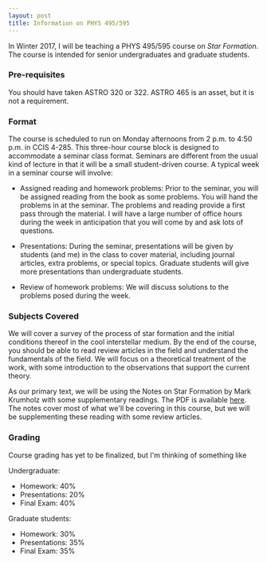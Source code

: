 ```yaml
---
layout: post
title: Information on PHYS 495/595
---
```


In Winter 2017, I will be teaching a PHYS 495/595 course on _Star Formation_.  The course is intended for senior undergraduates and graduate students.  

### Pre-requisites

You should have taken ASTRO 320 or 322.  ASTRO 465 is an asset, but it is not a requirement.  


### Format 

The course is scheduled to run on Monday afternoons from 2 p.m. to 4:50 p.m. in CCIS 4-285.  This three-hour course block is designed to accommodate a seminar class format.  Seminars are different from the usual kind of lecture in that it will be a small student-driven course.  A typical week in a seminar course will involve:

*  Assigned reading and homework problems:  Prior to the seminar, you will be assigned reading from the book as some problems.  You will hand the problems in at the seminar.  The problems and reading provide a first pass through the material.  I will have a large number of office hours during the week in anticipation that you will come by and ask lots of questions.

* Presentations:  During the seminar, presentations will be given by students (and me) in the class to cover material, including journal articles, extra problems, or special topics.  Graduate students will give more presentations than undergraduate students.

* Review of homework problems:  We will discuss solutions to the problems posed during the week.

### Subjects Covered

We will cover a survey of the process of star formation and the initial conditions thereof in the cool interstellar medium.  By the end of the course, you should be able to read review articles in the field and understand the fundamentals of the field.  We will focus on a theoretical treatment of the work, with some introduction to the observations that support the current theory.

As our primary text, we will be using the Notes on Star Formation by Mark Krumholz with some supplementary readings.  The PDF is available [here](bender.astro.sunysb.edu/oab/star_formation_notes/sfnotes.pdf).  The notes cover most of what we'll be covering in this course, but we will be supplementing these reading with some review articles.  

### Grading

Course grading has yet to be finalized, but I'm thinking of something like 

Undergraduate:
*  Homework: 40%
*  Presentations: 20%
*  Final Exam: 40%

Graduate students:
*  Homework: 30%
*  Presentations: 35%
*  Final Exam: 35%